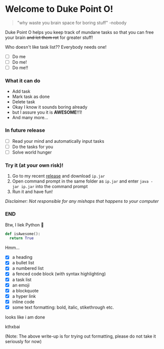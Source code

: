 # Welcome to Duke Point O!

> "why waste you brain space for boring stuff" -nobody

Duke Point O helps you keep track of mundane tasks so that you can free your brain
~~and let them rot~~ for greater stuff!

Who doesn't like task list??
Everybody needs one!
- [ ] Do me
- [ ] Do me!
- [ ] Do me!!

### What it can do
- Add task
- Mark task as done
- Delete task
- Okay I know it sounds boring already
- but I assure you it is **AWESOME**!!1!
- And many more...

### In future release
- [ ] Read your mind and automatically input tasks
- [ ] Do the tasks for you
- [ ] Solve world hunger

### Try it (at your own risk)!
1. Go to my recent [release](https://github.com/bklimey/ip/releases/tag/A-Jar) and download `ip.jar`
1. Open command prompt in the same folder as `ip.jar` and enter `java -jar ip.jar` into the command prompt
1. Run it and have fun!

*Disclaimer: Not responsible for any mishaps that happens to your computer*
   
### END

Btw, I liek Python :snake:
```python
def isAwesome():
  return True
```

Hmm...
- [X] a heading 
- [X] a bullet list
- [X] a numbered list
- [X] a fenced code block (with syntax highlighting)
- [X] a task list
- [X] an emoji
- [X] a blockquote
- [X] a hyper link
- [X] inline code
- [X] some text formatting: bold, italic, stikethrough etc.

looks like i am done

kthxbai

(Note: The above write-up is for trying out formatting, please do not take it seriously for now)
